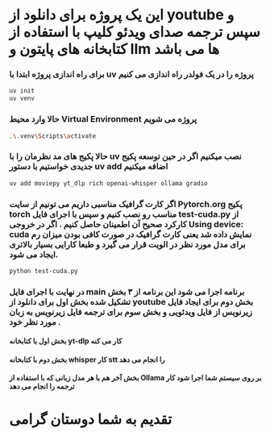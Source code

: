 # این یک پروژه برای دانلود از youtube و سپس ترجمه صدای ویدئو کلیپ با استفاده از کتابخانه های پایتون و llm ها می باشد
### برای راه اندازی پروژه ابتدا با uv پروژه را در یک فولدر راه اندازی می کنیم

```bash
uv init
uv venv
```
### حالا وارد محیط Virtual Environment پروژه می شویم
```bash
.\.venv\Scripts\activate
```

### حالا پکیج های مد نظرمان را با uv نصب میکنیم اگر در حین توسعه پکیج جدیدی خواستیم با دستور uv add اضافه میکنیم

```bash
uv add moviepy yt_dlp rich openai-whisper ollama gradio
```

### اگر کارت گرافیک مناسبی داریم می تونیم از سایت Pytorch.org پکیج torch مناسب رو نصب کنیم و سپس با اجرای فایل test-cuda.py از کارکرد صحیح آن اطمینان حاصل کنیم . اگر در خروجی Using device: cuda نمایش داده شد یعنی کارت گرافیک در صورت کافی بودن میزان رم برای مدل مورد نظر در الویت قرار می گیرد و طبعا کارایی بسیار بالاتری ایجاد می شود.

```bash
python test-cuda.py
```

### در نهایت با اجرای فایل main برنامه اجرا می شود این برنامه از ۳ بخش تشکیل شده بخش اول برای دانلود از youtube بخش دوم برای ایجاد فایل زیرنویس از فایل ویدئویی و بخش سوم برای ترجمه فایل زیرنویس به زبان مورد نظر خود .

#### بخش اول با کتابخانه yt-dlp کار می کنه 
#### بخش دوم با کتابخانه whisper کار stt را انجام می دهد
#### بخش آخر هم با هر مدل زبانی که با استفاده از Ollama بر روی سیستم شما اجرا شود کار ترجمه را انجام می دهد 

# تقدیم به شما دوستان گرامی
